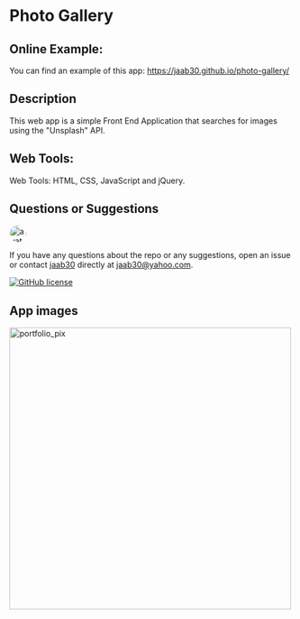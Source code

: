 
# Photo Gallery

## Online Example:

You can find an example of this app: https://jaab30.github.io/photo-gallery/

## Description

This web app is a simple Front End Application that searches for images using the "Unsplash" API.

## Web Tools:

Web Tools: HTML, CSS, JavaScript and jQuery.

## Questions or Suggestions

<img src="https://avatars0.githubusercontent.com/u/40499942?v=4" alt="avatar" style="border-radius: 16px" width="30" />

If you have any questions about the repo or any suggestions, open an issue or contact [jaab30](https://github.com/jaab30) directly at jaab30@yahoo.com.

[![GitHub license](https://img.shields.io/badge/license-MIT-blue.svg)](https://github.com/jaab30/passport-auth-with-mysql-and-sequelize-boiler-plate)


## App images

<img src="https://user-images.githubusercontent.com/40499942/88186602-60d8a380-cc03-11ea-8f2c-221e116cc181.png" alt="portfolio_pix" width="500px">



